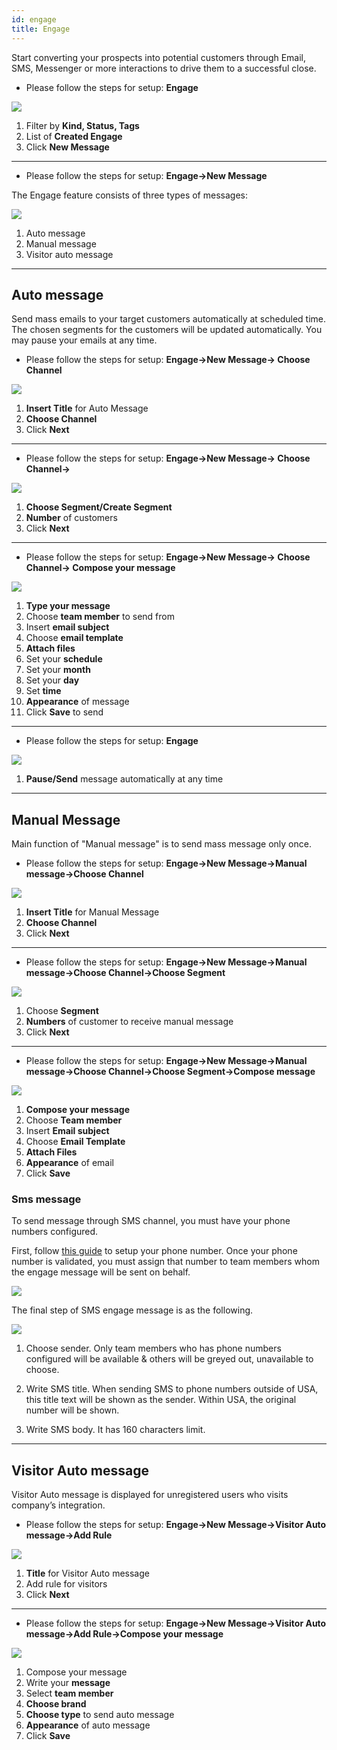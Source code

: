 ```yaml
---
id: engage
title: Engage
---
```


Start converting your prospects into potential customers through Email, SMS, Messenger or more interactions to drive them to a successful close.

- Please follow the steps for setup: **Engage**

![](https://s3-us-west-2.amazonaws.com/erxes-docs/engage/engage1.jpg)

1. Filter by **Kind, Status, Tags**
2. List of **Created Engage**
3. Click **New Message**

---

- Please follow the steps for setup: **Engage->New Message**

The Engage feature consists of three types of messages:

![](https://s3-us-west-2.amazonaws.com/erxes-docs/engage/engage2.jpg)

1. Auto message
2. Manual message
3. Visitor auto message

---

## Auto message

Send mass emails to your target customers automatically at scheduled time. The chosen segments for the customers will be updated automatically. You may pause your emails at any time.

- Please follow the steps for setup: **Engage->New Message-> Choose Channel**

![](https://s3-us-west-2.amazonaws.com/erxes-docs/engage/engage3.jpg)

1. **Insert Title** for Auto Message
2. **Choose Channel**
3. Click **Next**

---

- Please follow the steps for setup: **Engage->New Message-> Choose Channel->**

![](https://s3-us-west-2.amazonaws.com/erxes-docs/engage/engage4.jpg)

1. **Choose Segment/Create Segment**
2. **Number** of customers
3. Click **Next**

---

- Please follow the steps for setup: **Engage->New Message-> Choose Channel-> Compose your message**

![](https://s3-us-west-2.amazonaws.com/erxes-docs/engage/enage5.jpg)

1. **Type your message**
2. Choose **team member** to send from
3. Insert **email subject**
4. Choose **email template**
5. **Attach files**
6. Set your **schedule**
7. Set your **month**
8. Set your **day**
9. Set **time**
10. **Appearance** of message
11. Click **Save** to send

---

- Please follow the steps for setup: **Engage**

![](https://s3-us-west-2.amazonaws.com/erxes-docs/engage/engage6.jpg)

1. **Pause/Send** message automatically at any time

---

## Manual Message

Main function of "Manual message" is to send mass message only once.

- Please follow the steps for setup: **Engage->New Message->Manual message->Choose Channel**

![](https://erxes-docs.s3-us-west-2.amazonaws.com/engage/engage-channels.png)

1. **Insert Title** for Manual Message
2. **Choose Channel**
3. Click **Next**

---

- Please follow the steps for setup: **Engage->New Message->Manual message->Choose Channel->Choose Segment**

![](https://s3-us-west-2.amazonaws.com/erxes-docs/engage/engage4.jpg)

1. Choose **Segment**
2. **Numbers** of customer to receive manual message
3. Click **Next**

---

- Please follow the steps for setup: **Engage->New Message->Manual message->Choose Channel->Choose Segment->Compose message**

![](https://s3-us-west-2.amazonaws.com/erxes-docs/engage/enage7.jpg)

1. **Compose your message**
2. Choose **Team member**
3. Insert **Email subject**
4. Choose **Email Template**
5. **Attach Files**
6. **Appearance** of email
7. Click **Save**

### Sms message

To send message through SMS channel, you must have your phone numbers configured.

First, follow [this guide](/user/engage-phone-settings) to setup your phone number.
Once your phone number is validated, you must assign that number to team members whom the engage message will be sent on behalf.

![](https://erxes-docs.s3-us-west-2.amazonaws.com/engage/edit-team-member-phone.png)

The final step of SMS engage message is as the following.

![](https://erxes-docs.s3-us-west-2.amazonaws.com/engage/engage-sms.png)

1. Choose sender. Only team members who has phone numbers configured will be available & others will be greyed out, unavailable to choose.

2. Write SMS title. When sending SMS to phone numbers outside of USA, this title text will be shown as the sender.
Within USA, the original number will be shown.

3. Write SMS body. It has 160 characters limit.

---

## Visitor Auto message

Visitor Auto message is displayed for unregistered users who visits company’s integration.

- Please follow the steps for setup: **Engage->New Message->Visitor Auto message->Add Rule**

![](https://s3-us-west-2.amazonaws.com/erxes-docs/engage/engage8.jpg)

1. **Title** for Visitor Auto message
2. Add rule for visitors
3. Click **Next**

---

- Please follow the steps for setup: **Engage->New Message->Visitor Auto message->Add Rule->Compose your message**

![](https://s3-us-west-2.amazonaws.com/erxes-docs/engage/engage9.jpg)

1. Compose your message
2. Write your **message**
3. Select **team member**
4. **Choose brand**
5. **Choose type** to send auto message
6. **Appearance** of auto message
7. Click **Save**

